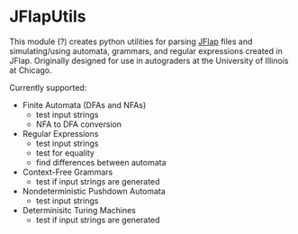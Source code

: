 # JFlapUtils

This module (?) creates python utilities for parsing [JFlap](https://www.jflap.org/) files and simulating/using automata, grammars, and regular expressions created in JFlap.
Originally designed for use in autograders at the University of Illinois at Chicago.

Currently supported:
- Finite Automata (DFAs and NFAs)
  - test input strings
  - NFA to DFA conversion
- Regular Expressions
  - test input strings
  - test for equality
  - find differences between automata  
- Context-Free Grammars
  - test if input strings are generated
- Nondeterministic Pushdown Automata
  - test input strings
- Determinisitc Turing Machines
  - test if input strings are generated

 
